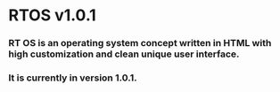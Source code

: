 # RTOS v1.0.1
### RT OS is an operating system concept written in HTML with high customization and clean unique user interface.
### It is currently in version 1.0.1.
